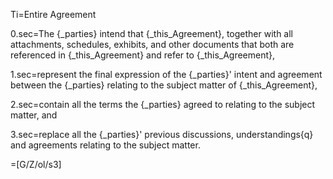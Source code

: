 Ti=Entire Agreement

0.sec=The {_parties} intend that {_this_Agreement}, together with all attachments, schedules, exhibits, and other documents that both are referenced in {_this_Agreement} and refer to {_this_Agreement},

1.sec=represent the final expression of the {_parties}' intent and agreement between the {_parties} relating to the subject matter of {_this_Agreement},

2.sec=contain all the terms the {_parties} agreed to relating to the subject matter, and

3.sec=replace all the {_parties}' previous discussions, understandings{q} and agreements relating to the subject matter.

=[G/Z/ol/s3]
